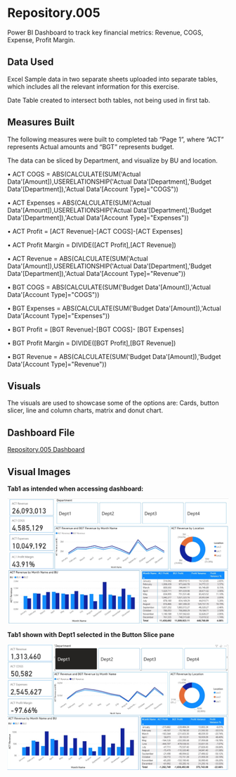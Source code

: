 # Repository.005
Power BI Dashboard to track key financial metrics: Revenue, COGS, Expense, Profit Margin.
## Data Used
Excel Sample data in two separate sheets uploaded into separate tables, which includes all the relevant information for this exercise.

Date Table created to intersect both tables, not being used in first tab.

## Measures Built
The following measures were built to completed tab “Page 1”, where “ACT” represents Actual amounts and “BGT” represents budget.

The data can be sliced by Department, and visualize by BU and location.

•	ACT COGS = ABS(CALCULATE(SUM('Actual Data'[Amount]),USERELATIONSHIP('Actual Data'[Department],'Budget Data'[Department]),'Actual Data'[Account Type]="COGS"))

•	ACT Expenses = ABS(CALCULATE(SUM('Actual Data'[Amount]),USERELATIONSHIP('Actual Data'[Department],'Budget Data'[Department]),'Actual Data'[Account Type]="Expenses"))

•	ACT Profit = [ACT Revenue]-[ACT COGS]-[ACT Expenses]

•	ACT Profit Margin = DIVIDE([ACT Profit],[ACT Revenue])

•	ACT Revenue = ABS(CALCULATE(SUM('Actual Data'[Amount]),USERELATIONSHIP('Actual Data'[Department],'Budget Data'[Department]),'Actual Data'[Account Type]="Revenue"))

•	BGT COGS = ABS(CALCULATE(SUM('Budget Data'[Amount]),'Actual Data'[Account Type]="COGS"))

•	BGT Expenses = ABS(CALCULATE(SUM('Budget Data'[Amount]),'Actual Data'[Account Type]="Expenses"))

•	BGT Profit = [BGT Revenue]-[BGT COGS]- [BGT Expenses]

•	BGT Profit Margin = DIVIDE([BGT Profit],[BGT Revenue])

•	BGT Revenue = ABS(CALCULATE(SUM('Budget Data'[Amount]),'Budget Data'[Account Type]="Revenue"))


## Visuals
The visuals are used to showcase some of the options are: Cards, button slicer, line and column charts, matrix and donut chart.

## Dashboard File
<a href=https://github.com/fzavala795/Repository.005/blob/main/Repository.005%20Dashboard.pbix> Repository.005 Dashboard</a>

## Visual Images
**Tab1 as intended when accessing dashboard:**

![Screenshot (495)](https://github.com/fzavala795/Repository.005/blob/main/Screenshot1.jpg)




**Tab1 shown with Dept1 selected in the Button Slice pane**

![Screenshot (495)](https://github.com/fzavala795/Repository.005/blob/main/Screenshot2.jpg)
